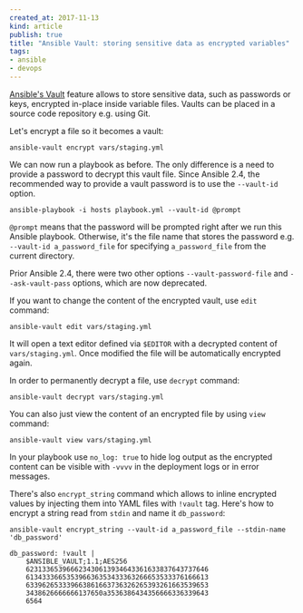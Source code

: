 ```yaml
---
created_at: 2017-11-13 
kind: article
publish: true
title: "Ansible Vault: storing sensitive data as encrypted variables"
tags:
- ansible
- devops
---
```


[Ansible's Vault](https://docs.ansible.com/ansible/2.4/vault.html) feature allows to store sensitive data, such as passwords or keys, encrypted in-place inside variable files. Vaults can be placed in a source code repository e.g. using Git.

Let's encrypt a file so it becomes a vault:

```
ansible-vault encrypt vars/staging.yml
```

We can now run a playbook as before. The only difference is a need to provide a password to decrypt this vault file. Since Ansible 2.4, the recommended way to provide a vault password is to use the `--vault-id` option. 

```
ansible-playbook -i hosts playbook.yml --vault-id @prompt
```

`@prompt` means that the password will be prompted right after we run this Ansible playbook. Otherwise, it's the file name that stores the password e.g. `--vault-id a_password_file` for specifying `a_password_file` from the current directory.

Prior Ansible 2.4, there were two other options `--vault-password-file`  and `--ask-vault-pass` options, which are now deprecated. 

If you want to change the content of the encrypted vault, use `edit` command:

```
ansible-vault edit vars/staging.yml
```

It will open a text editor defined via `$EDITOR` with a decrypted content of `vars/staging.yml`. Once modified the file will be automatically encrypted again.

In order to permanently decrypt a file, use `decrypt` command:

```
ansible-vault decrypt vars/staging.yml
```

You can also just view the content of an encrypted file by using `view` command:

```
ansible-vault view vars/staging.yml
```

In your playbook use `no_log: true` to hide log output as the encrypted content can be visible with `-vvvv` in the deployment logs or in error messages.

There's also `encrypt_string` command which allows to inline encrypted values by injecting them into YAML files with `!vault` tag. Here's how to encrypt a string read from `stdin` and name it `db_password`:

```cli
ansible-vault encrypt_string --vault-id a_password_file --stdin-name 'db_password'
```

```cli
db_password: !vault |
    $ANSIBLE_VAULT;1.1;AES256
    623133653966623430613934643361633837643737646
    613433366535396636353433363266653533376166613
    633962653339663861663736326265393261663539653
    3438626666666137650a3536386434356666336339643
    6564
```

